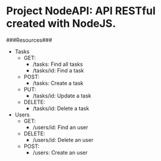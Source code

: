 # Project NodeAPI: API RESTful created with NodeJS.

###Resources###

* Tasks
    * GET:
        * /tasks: Find all tasks
        * /tasks/id: Find a task
    * POST:
        * /tasks: Create a task
    * PUT:
        * /tasks/id: Update a task
    * DELETE:
        * /tasks/id: Delete a task
* Users
    * GET:
        * /users/id: Find an user
    * DELETE:
        * /users/id: Delete an user
    * POST:
        * /users: Create an user
